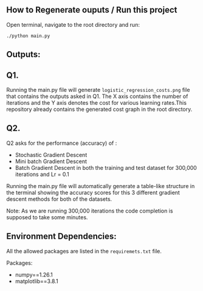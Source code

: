 ## How to Regenerate ouputs / Run this project
Open terminal, navigate to the root directory and run:
```
./python main.py
```
## Outputs:
## Q1. 
Running the main.py file will generate `logistic_regression_costs.png` file that 
contains the outputs asked in Q1. The X axis contains the number of iterations
and the Y axis denotes the cost for various learning rates.This repository already
contains the generated cost graph in the root directory.

## Q2.
Q2 asks for the performance (accuracy) of :
 - Stochastic Gradient Descent
 - Mini batch Gradient Descent 
 - Batch Gradient Descent
in both the training and test dataset for 300,000 iterations and Lr = 0.1

Running the main.py file will automatically generate a table-like structure
in the terminal showing the accuracy scores for this 3 different gradient descent
methods for both of the datasets.

Note: As we are running 300,000 iterations the code completion is supposed to
take some minutes.


## Environment Dependencies:
All the allowed packages are listed in the `requiremets.txt` file.

Packages:
 - numpy==1.26.1
 - matplotlib==3.8.1


